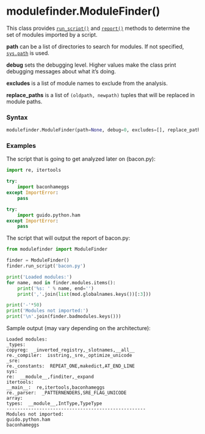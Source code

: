 # modulefinder.ModuleFinder()

This class provides [`run_script()`](/modules/modulefinder/ModuleFinder/run_script.md) and [`report()`](/modules/modulefinder/ModuleFinder/report.md) methods to determine the set of modules imported by a script.

**path** can be a list of directories to search for modules. If not specified, [`sys.path`](/modules/sys/path.md) is used.

**debug** sets the debugging level. Higher values make the class print debugging messages about what it’s doing.

**excludes** is a list of module names to exclude from the analysis.

**replace_paths** is a list of `(oldpath, newpath)` tuples that will be replaced in module paths.

### Syntax

```python
modulefinder.ModuleFinder(path=None, debug=0, excludes=[], replace_paths=[])
```

### Examples

The script that is going to get analyzed later on (bacon.py):

```python
import re, itertools

try:
    import baconhameggs
except ImportError:
    pass

try:
    import guido.python.ham
except ImportError:
    pass
```

The script that will output the report of bacon.py:

```python
from modulefinder import ModuleFinder

finder = ModuleFinder()
finder.run_script('bacon.py')

print('Loaded modules:')
for name, mod in finder.modules.items():
    print('%s: ' % name, end='')
    print(','.join(list(mod.globalnames.keys())[:3]))

print('-'*50)
print('Modules not imported:')
print('\n'.join(finder.badmodules.keys()))
```

Sample output (may vary depending on the architecture):

```
Loaded modules:
_types:
copyreg:  _inverted_registry,_slotnames,__all__
re._compiler:  isstring,_sre,_optimize_unicode
_sre:
re._constants:  REPEAT_ONE,makedict,AT_END_LINE
sys:
re:  __module__,finditer,_expand
itertools:
__main__:  re,itertools,baconhameggs
re._parser:  _PATTERNENDERS,SRE_FLAG_UNICODE
array:
types:  __module__,IntType,TypeType
---------------------------------------------------
Modules not imported:
guido.python.ham
baconhameggs
```